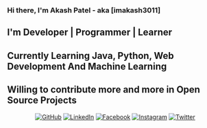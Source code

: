  ### Hi there, I'm Akash Patel - aka [imakash3011]

 ## I'm Developer | Programmer | Learner
 ## Currently Learning Java, Python, Web Development And Machine Learning
 ## Willing to contribute more and more in Open Source Projects

<p align="center">
	<a href="https://github.com/imakash3011"><img src="https://img.icons8.com/bubbles/50/000000/github.png" alt="GitHub"/></a>
	<a href="https://www.linkedin.com/in/imakash3011/"><img src="https://img.icons8.com/bubbles/50/000000/linkedin.png" alt="LinkedIn"/></a>
	<a href="https://www.facebook.com/imakash3011/"><img src="https://img.icons8.com/bubbles/50/000000/facebook-new.png" alt="Facebook"/></a>
	<a href="https://www.instagram.com/imakash3011/"><img src="https://img.icons8.com/bubbles/50/000000/instagram.png" alt="Instagram"/></a>
	<a href="https://twitter.com/imakash3011"><img src="https://img.icons8.com/bubbles/50/000000/twitter.png" alt="Twitter"/></a>
</p>


